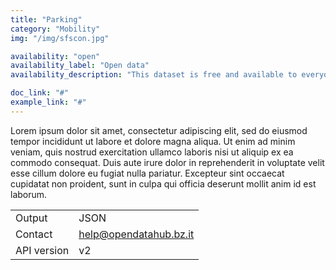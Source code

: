 ```yaml
---
title: "Parking"
category: "Mobility"
img: "/img/sfscon.jpg"

availability: "open"
availability_label: "Open data"
availability_description: "This dataset is free and available to everyone"

doc_link: "#"
example_link: "#"
---
```


Lorem ipsum dolor sit amet, consectetur adipiscing elit, sed do eiusmod tempor incididunt ut labore et dolore magna aliqua. Ut enim ad minim veniam, quis nostrud exercitation ullamco laboris nisi ut aliquip ex ea commodo consequat. Duis aute irure dolor in reprehenderit in voluptate velit esse cillum dolore eu fugiat nulla pariatur. Excepteur sint occaecat cupidatat non proident, sunt in culpa qui officia deserunt mollit anim id est laborum.

|               | |
|:-             |-|
| Output        | JSON | 
| Contact       | help@opendatahub.bz.it | 
| API version   | v2   |
